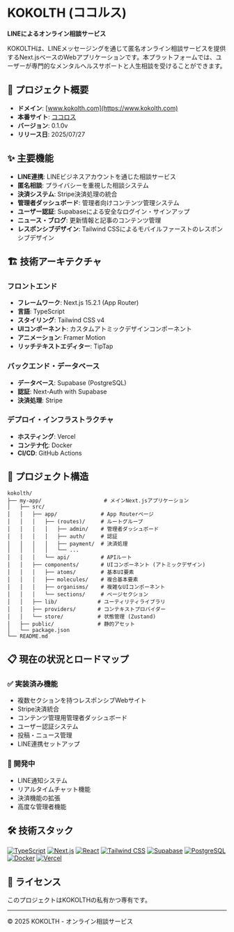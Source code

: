 # KOKOLTH (ココルス)

**LINEによるオンライン相談サービス**

KOKOLTHは、LINEメッセージングを通じて匿名オンライン相談サービスを提供するNext.jsベースのWebアプリケーションです。本プラットフォームでは、ユーザーが専門的なメンタルヘルスサポートと人生相談を受けることができます。

## 🌟 プロジェクト概要

- **ドメイン**: [www.kokolth.com](https://www.kokolth.com)
- **本番サイト**: [ココロス](https://kokolth-topgun0415s-projects.vercel.app/)
- **バージョン**: 0.1.0v 
- **リリース日**: 2025/07/27

## ✨ 主要機能

- **LINE連携**: LINEビジネスアカウントを通じた相談サービス
- **匿名相談**: プライバシーを重視した相談システム
- **決済システム**: Stripe決済処理の統合
- **管理者ダッシュボード**: 管理者向けコンテンツ管理システム
- **ユーザー認証**: Supabaseによる安全なログイン・サインアップ
- **ニュース・ブログ**: 更新情報と記事のコンテンツ管理
- **レスポンシブデザイン**: Tailwind CSSによるモバイルファーストのレスポンシブデザイン

## 🏗 技術アーキテクチャ

### フロントエンド
- **フレームワーク**: Next.js 15.2.1 (App Router)
- **言語**: TypeScript
- **スタイリング**: Tailwind CSS v4
- **UIコンポーネント**: カスタムアトミックデザインコンポーネント
- **アニメーション**: Framer Motion
- **リッチテキストエディター**: TipTap

### バックエンド・データベース
- **データベース**: Supabase (PostgreSQL)
- **認証**: Next-Auth with Supabase
- **決済処理**: Stripe

### デプロイ・インフラストラクチャ
- **ホスティング**: Vercel
- **コンテナ化**: Docker
- **CI/CD**: GitHub Actions

## 📁 プロジェクト構造

```
kokolth/
├── my-app/                    # メインNext.jsアプリケーション
│   ├── src/
│   │   ├── app/              # App Routerページ
│   │   │   ├── (routes)/     # ルートグループ
│   │   │   │   ├── admin/    # 管理者ダッシュボード
│   │   │   │   ├── auth/     # 認証
│   │   │   │   ├── payment/  # 決済処理
│   │   │   │   └── ...
│   │   │   └── api/          # APIルート
│   │   ├── components/       # UIコンポーネント (アトミックデザイン)
│   │   │   ├── atoms/        # 基本UI要素
│   │   │   ├── molecules/    # 複合基本要素
│   │   │   ├── organisms/    # 複雑なUIコンポーネント
│   │   │   └── sections/     # ページセクション
│   │   ├── lib/             # ユーティリティライブラリ
│   │   ├── providers/       # コンテキストプロバイダー
│   │   └── store/           # 状態管理 (Zustand)
│   ├── public/              # 静的アセット
│   └── package.json
└── README.md
```

## 📋 現在の状況とロードマップ

### ✅ 実装済み機能
- 複数セクションを持つレスポンシブWebサイト
- Stripe決済統合
- コンテンツ管理用管理者ダッシュボード
- ユーザー認証システム
- 投稿・ニュース管理
- LINE連携セットアップ

### 🚧 開発中
- LINE通知システム
- リアルタイムチャット機能
- 決済機能の拡張
- 高度な管理者機能

## 🛠 技術スタック

[![TypeScript](https://skillicons.dev/icons?i=ts)](https://www.typescriptlang.org/)
[![Next.js](https://skillicons.dev/icons?i=next)](https://nextjs.org/)
[![React](https://skillicons.dev/icons?i=react)](https://reactjs.org/)
[![Tailwind CSS](https://skillicons.dev/icons?i=tailwind)](https://tailwindcss.com/)
[![Supabase](https://skillicons.dev/icons?i=supabase)](https://supabase.com/)
[![PostgreSQL](https://skillicons.dev/icons?i=postgresql)](https://www.postgresql.org/)
[![Docker](https://skillicons.dev/icons?i=docker)](https://www.docker.com/)
[![Vercel](https://skillicons.dev/icons?i=vercel)](https://vercel.com/)

## 📄 ライセンス

このプロジェクトはKOKOLTHの私有かつ専有です。

---

© 2025 KOKOLTH - オンライン相談サービス
